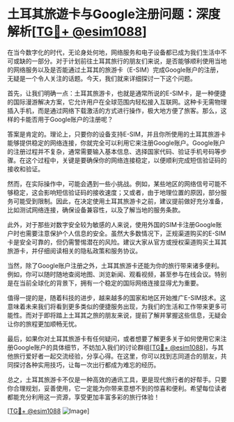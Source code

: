 # 土耳其旅遊卡与Google注册问题：深度解析[[TG💪+ @esim1088](https://t.me/s/esim1088)]

在当今数字化的时代，无论身处何地，网络服务和电子设备都已成为我们生活中不可或缺的一部分。对于计划前往土耳其旅行的朋友们来说，是否能够顺利使用当地的网络服务以及是否能通过土耳其的旅游卡（E-SIM）完成Google账户的注册，无疑是一个令人关注的话题。今天，我们就来详细探讨一下这个问题。

首先，让我们明确一点：土耳其旅游卡，也就是通常所说的E-SIM卡，是一种便捷的国际漫游解决方案，它允许用户在全球范围内轻松接入互联网。这种卡无需物理插入手机，而是通过网络下载激活的方式进行操作，极大地方便了旅客。那么，这样的卡能否用于Google账户的注册呢？

答案是肯定的。理论上，只要你的设备支持E-SIM，并且你所使用的土耳其旅游卡能够提供稳定的网络连接，你就完全可以利用它来注册Google账户。Google账户的注册过程并不复杂，通常需要输入基本信息、选择国家代码、验证手机号码等步骤。在这个过程中，关键是要确保你的网络连接稳定，以便顺利完成短信验证码的接收和验证。

然而，在实际操作中，可能会遇到一些小挑战。例如，某些地区的网络信号可能不够稳定，这会影响短信验证码的接收速度；又或者，由于地理位置的原因，部分服务可能受到限制。因此，在决定使用土耳其旅游卡之前，建议提前做好充分准备，比如测试网络连接，确保设备兼容性，以及了解当地的服务条款。

此外，对于那些对数字安全较为敏感的人来说，使用外国的SIM卡注册Google账户时也需要注意保护个人信息的安全。虽然大多数情况下，正规渠道购买的E-SIM卡是安全可靠的，但仍需警惕潜在的风险。建议大家从官方或授权渠道购买土耳其旅游卡，并仔细阅读相关的隐私政策和服务协议。

当然，除了Google账户注册之外，土耳其旅游卡还能为你的旅行带来诸多便利。例如，你可以随时随地查阅地图、浏览新闻、观看视频，甚至参与在线会议。特别是在当前全球化的背景下，拥有一个稳定的国际网络连接显得尤为重要。

值得一提的是，随着科技的进步，越来越多的国家和地区开始推广E-SIM技术。这意味着未来我们将看到更多类似的便捷服务出现，为我们的生活和工作带来更多可能性。而对于即将踏上土耳其之旅的朋友来说，提前了解并掌握这些信息，无疑会让你的旅程更加顺畅无忧。

最后，如果你对土耳其旅游卡有任何疑问，或者想要了解更多关于如何使用它来注册Google账户的具体细节，不妨加入我们的讨论群组[[TG💪+ @esim1088](https://t.me/s/esim1088)]，与其他旅行爱好者一起交流经验，分享心得。在这里，你可以找到志同道合的朋友，共同探讨各种实用技巧，让每一次出行都成为难忘的经历。

总之，土耳其旅游卡不仅是一种高效的通讯工具，更是现代旅行者的好帮手。只要你合理规划，妥善使用，它一定能为你带来意想不到的惊喜和便利。希望每位读者都能充分利用这一资源，享受更加丰富多彩的旅行体验！

[[TG💪+ @esim1088](https://t.me/s/esim1088) ![Image](https://i.postimg.cc/4NQfJmqS/Snipaste-2025-05-13-00-14-12.png)]